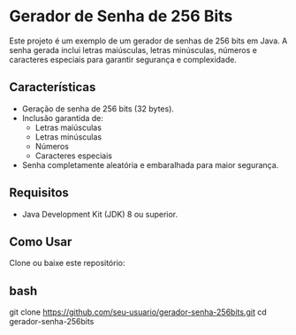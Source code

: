 # Gerador de Senha de 256 Bits

Este projeto é um exemplo de um gerador de senhas de 256 bits em Java. A senha gerada inclui letras maiúsculas, letras minúsculas, números e caracteres especiais para garantir segurança e complexidade.

## Características

- Geração de senha de 256 bits (32 bytes).
- Inclusão garantida de:
  - Letras maiúsculas
  - Letras minúsculas
  - Números
  - Caracteres especiais
- Senha completamente aleatória e embaralhada para maior segurança.

## Requisitos

- Java Development Kit (JDK) 8 ou superior.

## Como Usar

Clone ou baixe este repositório:

## bash
git clone https://github.com/seu-usuario/gerador-senha-256bits.git
cd gerador-senha-256bits
